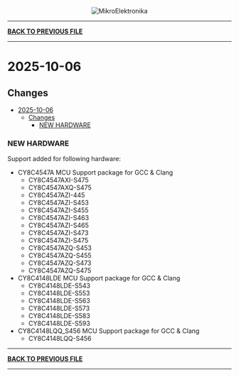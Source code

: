 <p align="center">
  <img src="http://www.mikroe.com/img/designs/beta/logo_small.png?raw=true" alt="MikroElektronika"/>
</p>

---

**[BACK TO PREVIOUS FILE](../changelog.md)**

---

# 2025-10-06

## Changes

- [2025-10-06](#2025-10-06)
  - [Changes](#changes)
    - [NEW HARDWARE](#new-hardware)

### NEW HARDWARE

Support added for following hardware:

+ CY8C4547A MCU Support package for GCC & Clang
  + CY8C4547AXI-S475
  + CY8C4547AXQ-S475
  + CY8C4547AZI-445
  + CY8C4547AZI-S453
  + CY8C4547AZI-S455
  + CY8C4547AZI-S463
  + CY8C4547AZI-S465
  + CY8C4547AZI-S473
  + CY8C4547AZI-S475
  + CY8C4547AZQ-S453
  + CY8C4547AZQ-S455
  + CY8C4547AZQ-S473
  + CY8C4547AZQ-S475
+ CY8C4148LDE MCU Support package for GCC & Clang
  + CY8C4148LDE-S543
  + CY8C4148LDE-S553
  + CY8C4148LDE-S563
  + CY8C4148LDE-S573
  + CY8C4148LDE-S583
  + CY8C4148LDE-S593
+ CY8C4148LQQ_S456 MCU Support package for GCC & Clang
  + CY8C4148LQQ-S456

---

**[BACK TO PREVIOUS FILE](../changelog.md)**

---
